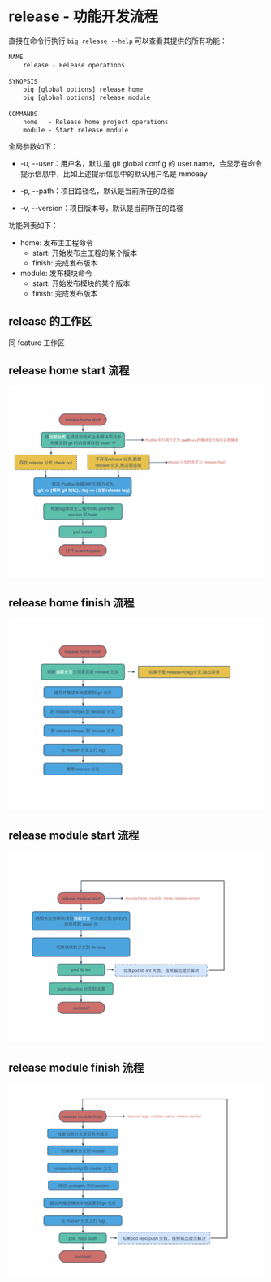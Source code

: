 # release - 功能开发流程

直接在命令行执行 `big release --help` 可以查看其提供的所有功能：
```
NAME
    release - Release operations

SYNOPSIS
    big [global options] release home
    big [global options] release module

COMMANDS
    home   - Release home project operations
    module - Start release module
```
全局参数如下：

- -u, --user：用户名，默认是 git global config 的 user.name，会显示在命令提示信息中，比如上述提示信息中的默认用户名是 mmoaay

- -p, --path：项目路径名，默认是当前所在的路径

- -v, --version：项目版本号，默认是当前所在的路径

功能列表如下：

- home: 发布主工程命令
    - start: 开始发布主工程的某个版本
    - finish: 完成发布版本
- module: 发布模块命令
    - start: 开始发布模块的某个版本
    - finish: 完成发布版本

## release 的工作区
  同 feature 工作区

## release home start 流程
![](../../resources/readme/big-keeper-readme.008.png)
## release home finish 流程
![](../../resources/readme/big-keeper-readme.009.png)
## release module  start 流程
![](../../resources/readme/big-keeper-readme.010.png)
## release module  finish 流程
![](../../resources/readme/big-keeper-readme.012.png)
